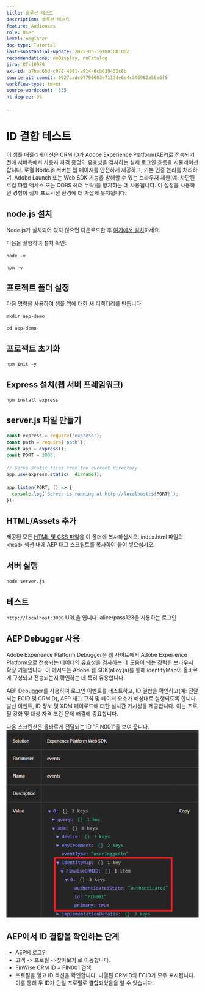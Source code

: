 ```yaml
---
title: 솔루션 테스트
description: 솔루션 테스트
feature: Audiences
role: User
level: Beginner
doc-type: Tutorial
last-substantial-update: 2025-05-19T00:00:00Z
recommendations: noDisplay, noCatalog
jira: KT-18089
exl-id: b7bad65d-c978-4981-a914-6cb039433c8b
source-git-commit: 6927cade07790603e711f4e6e4c3f6982a56e6f5
workflow-type: tm+mt
source-wordcount: '335'
ht-degree: 0%

---
```


# ID 결합 테스트

이 샘플 애플리케이션은 CRM ID가 Adobe Experience Platform(AEP)로 전송되기 전에 서버측에서 사용자 자격 증명의 유효성을 검사하는 실제 로그인 흐름을 시뮬레이션합니다. 로컬 Node.js 서버는 웹 페이지를 안전하게 제공하고, 기본 인증 논리를 처리하며, Adobe Launch 또는 Web SDK 기능을 방해할 수 있는 브라우저 제한(예: 차단된 로컬 파일 액세스 또는 CORS 헤더 누락)을 방지하는 데 사용됩니다. 이 설정을 사용하면 경험이 실제 프로덕션 환경에 더 가깝게 유지됩니다.

## node.js 설치

Node.js가 설치되어 있지 않으면 다운로드한 후 [여기에서 설치](https://nodejs.org/)하세요.

다음을 실행하여 설치 확인:

`node -v`

`npm -v`

## 프로젝트 폴더 설정

다음 명령을 사용하여 샘플 앱에 대한 새 디렉터리를 만듭니다

`mkdir aep-demo`

`cd aep-demo`

## 프로젝트 초기화

`npm init -y`

## Express 설치(웹 서버 프레임워크)

`npm install express`

## server.js 파일 만들기

```javascript
const express = require('express');
const path = require('path');
const app = express();
const PORT = 3000;

// Serve static files from the current directory
app.use(express.static(__dirname));

app.listen(PORT, () => {
  console.log(`Server is running at http://localhost:${PORT}`);
});
```

## HTML/Assets 추가

제공된 모든 [HTML 및 CSS 파일](assets/login-app-files.zip)을 이 폴더에 복사하십시오. index.html 파일의 `<head>` 섹션 내에 AEP 태그 스크립트를 복사하여 붙여 넣으십시오.

## 서버 실행

`node server.js`

## 테스트

`http://localhost:3000` URL을 엽니다. alice/pass123을 사용하는 로그인

## AEP Debugger 사용

Adobe Experience Platform Debugger은 웹 사이트에서 Adobe Experience Platform으로 전송되는 데이터의 유효성을 검사하는 데 도움이 되는 강력한 브라우저 확장 기능입니다. 이 메서드는 Adobe 웹 SDK(alloy.js)를 통해 identityMap이 올바르게 구성되고 전송되는지 확인하는 데 특히 유용합니다.

AEP Debugger를 사용하여 로그인 이벤트를 테스트하고, ID 결합을 확인하고(예: 전달되는 ECID 및 CRMID), AEP 태그 규칙 및 데이터 요소가 예상대로 실행되도록 합니다. 발신 이벤트, ID 정보 및 XDM 페이로드에 대한 실시간 가시성을 제공합니다. 이는 프로필 강화 및 대상 자격 조건 문제 해결에 중요합니다.

다음 스크린샷은 올바르게 전달되는 ID &quot;FIN001&quot;을 보여 줍니다.
![aep-debugger](assets/aep-debugger.png)

## AEP에서 ID 결합을 확인하는 단계

* AEP에 로그인
* 고객 -> 프로필 ->찾아보기 로 이동합니다.
* FinWise CRM ID = FIN001 검색
* 프로필을 열고 ID 섹션을 확인합니다. 나열된 CRMID와 ECID가 모두 표시됩니다.   이를 통해 두 ID가 단일 프로필로 결합되었음을 알 수 있습니다.



